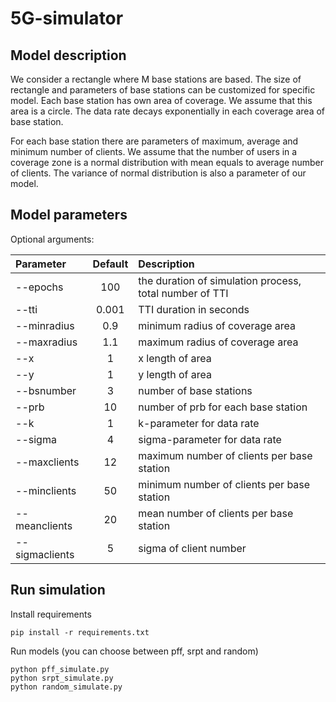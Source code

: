 # 5G-simulator


## Model description

We consider a rectangle where M base stations are based. The size of rectangle and parameters of base stations can be customized for specific model. Each base station has own area of coverage. We assume that this area is a circle.  The data rate decays exponentially in each coverage area of base station. 


For each base station there are parameters of maximum, average and minimum number of clients. We assume that the number of users in a coverage zone is a normal distribution with mean equals to average number of clients. The variance of normal distribution is also a parameter of our model.


## Model parameters

Optional arguments: 

| Parameter                 | Default       | Description   |	
| :------------------------ |:-------------:| :-------------|
| --epochs 	       |	100           | the duration of simulation process, total number of TTI 
| --tti          | 0.001           | TTI duration in seconds
| --minradius 	       |	0.9	            | minimum radius of coverage area
| --maxradius  		       | 1.1	           | maximum radius of coverage area
| --x 		           | 1             | x length of area 
| --y 	        | 1           | y length of area 
| --bsnumber	         | 3             | number of base stations
| --prb          | 10           | number of prb for each base station
| --k       | 1  | k-parameter for data rate   
| --sigma    | 4         | sigma-parameter for data rate 
| --maxclients			             | 12 	           | maximum number of clients per base station
| --minclients			     | 50         | minimum number of clients per base station
| --meanclients			             | 20     	     | mean number of clients per base station
| --sigmaclients		    | 5     	     | sigma of client number


## Run simulation


Install requirements
```
pip install -r requirements.txt
```
Run models (you can choose between pff, srpt and random)
```
python pff_simulate.py
python srpt_simulate.py
python random_simulate.py
```
